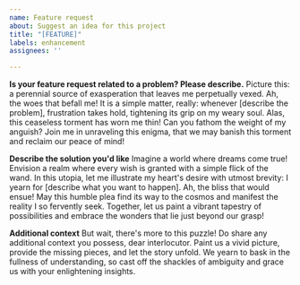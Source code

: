 ```yaml
---
name: Feature request
about: Suggest an idea for this project
title: "[FEATURE]"
labels: enhancement
assignees: ''

---
```


**Is your feature request related to a problem? Please describe.**
Picture this: a perennial source of exasperation that leaves me perpetually vexed. Ah, the woes that befall me! It is a simple matter, really: whenever [describe the problem], frustration takes hold, tightening its grip on my weary soul. Alas, this ceaseless torment has worn me thin! Can you fathom the weight of my anguish? Join me in unraveling this enigma, that we may banish this torment and reclaim our peace of mind!

**Describe the solution you'd like**
Imagine a world where dreams come true! Envision a realm where every wish is granted with a simple flick of the wand. In this utopia, let me illustrate my heart's desire with utmost brevity: I yearn for [describe what you want to happen]. Ah, the bliss that would ensue! May this humble plea find its way to the cosmos and manifest the reality I so fervently seek. Together, let us paint a vibrant tapestry of possibilities and embrace the wonders that lie just beyond our grasp!

**Additional context**
But wait, there's more to this puzzle! Do share any additional context you possess, dear interlocutor. Paint us a vivid picture, provide the missing pieces, and let the story unfold. We yearn to bask in the fullness of understanding, so cast off the shackles of ambiguity and grace us with your enlightening insights.
